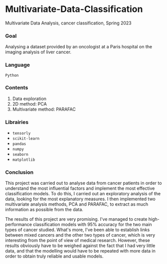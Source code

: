 # Multivariate-Data-Classification
Multivariate Data Analysis, cancer classification, Spring 2023

### Goal
Analysing a dataset provided by an oncologist at a Paris hospital on the imaging analysis of liver cancer.

### Language
```Python```

### Contents
1. Data exploration
2. 2D method: PCA
3. Multivariate method: PARAFAC

### Librairies
* ```tensorly```
* ```scikit-learn```
* ```pandas```
* ```numpy```
* ```seaborn```
* ```matplotlib```

### Conclusion
This project was carried out to analyse data from cancer patients in order to understand the most influential factors and implement the most effective classification models. To do this, I carried out an exploratory analysis of the data, looking for the most explanatory measures. I then implemented two multivariate analysis methods, PCA and PARAFAC, to extract as much information as possible from the data.

The results of this project are very promising. I've managed to create high-performance classification models with 95% accuracy for the two main types of cancer studied. What's more, I've been able to establish links between mixed cancers and the other two types of cancer, which is very interesting from the point of view of medical research. However, these results obviously have to be weighed against the fact that I had very little data, and that the modelling would have to be repeated with more data in order to obtain truly reliable and usable models.
